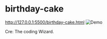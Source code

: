 # birthday-cake
http://127.0.0.1:5500/birthday-cake.html
![Demo](image.png)

Cre: The coding Wizard.
